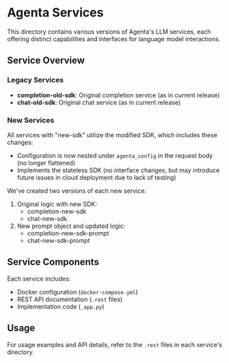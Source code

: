 # Agenta Services

This directory contains various versions of Agenta's LLM services, each offering distinct capabilities and interfaces for language model interactions.

## Service Overview

### Legacy Services
- **completion-old-sdk**: Original completion service (as in current release)
- **chat-old-sdk**: Original chat service (as in current release)

### New Services
All services with "new-sdk" utilize the modified SDK, which includes these changes:
- Configuration is now nested under `agenta_config` in the request body (no longer flattened)
- Implements the stateless SDK (no interface changes, but may introduce future issues in cloud deployment due to lack of testing)

We've created two versions of each new service:
1. Original logic with new SDK:
   - completion-new-sdk
   - chat-new-sdk
2. New prompt object and updated logic:
   - completion-new-sdk-prompt
   - chat-new-sdk-prompt

## Service Components

Each service includes:
- Docker configuration (`docker-compose.yml`)
- REST API documentation (`.rest` files)
- Implementation code (`_app.py`)

## Usage

For usage examples and API details, refer to the `.rest` files in each service's directory.

